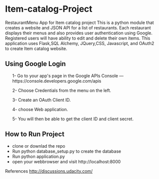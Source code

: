 
<h1>Item-catalog-Project</h1>

<article>
RestaurantMenu App for Item catalog project This is a python module that creates a website and JSON API for a list of restaurants. Each restaurant displays their menus and also provides user authentication using Google. Registered users will have ability to edit and delete their own items. This application uses Flask,SQL Alchemy, JQuery,CSS, Javascript, and OAuth2 to create Item catalog website.
</article>
<h2>Using Google Login</h2>
<ul>
1- Go to your app's page in the Google APIs Console — https://console.developers.google.com/apis
  
  
2- Choose Credentials from the menu on the left.

3- Create an OAuth Client ID.

4- choose Web application.

5- You will then be able to get the client ID and client secret.
</ul>
<h2>How to Run Project</h2>
<ul>
  <li> clone or downlad the repo </li>
  <li> Run python database_setup.py to create the database </li>
  <li> Run python application.py </li>
  <li> open your webbrowser and visit http://localhost:8000 </li>
  
 </ul>
 
 References http://discussions.udacity.com/
